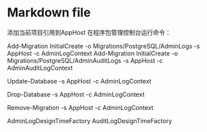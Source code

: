 ﻿# Markdown file
添加当前项目引用到AppHost
在程序包管理控制台运行命令：

Add-Migration InitialCreate -o Migrations/PostgreSQL/AdminLogs -s AppHost -c AdminLogContext
Add-Migration InitialCreate -o Migrations/PostgreSQL/AdminAuditLogs -s AppHost -c AdminAuditLogContext


Update-Database -s AppHost -c AdminLogContext

Drop-Database -s AppHost -c AdminLogContext

Remove-Migration -s AppHost -c AdminLogContext

AdminLogDesignTimeFactory
AuditLogDesignTimeFactory
